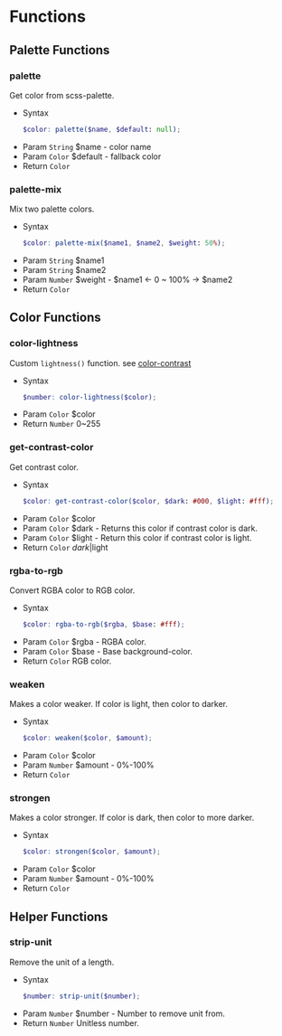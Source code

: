 # Functions

## Palette Functions

### palette

Get color from scss-palette.

- Syntax
  ``` scss
  $color: palette($name, $default: null);
  ```
- Param `String` $name - color name
- Param `Color` $default - fallback color
- Return `Color`

### palette-mix

Mix two palette colors.

- Syntax
  ``` scss
  $color: palette-mix($name1, $name2, $weight: 50%);
  ```
- Param `String` $name1
- Param `String` $name2
- Param `Number` $weight - $name1 <- 0 ~ 100% -> $name2
- Return `Color`

## Color Functions

### color-lightness

Custom `lightness()` function. see [color-contrast](https://www.w3.org/TR/AERT#color-contrast)

- Syntax
  ``` scss
  $number: color-lightness($color);
  ```
- Param `Color` $color
- Return `Number` 0~255

### get-contrast-color

Get contrast color.

- Syntax
  ``` scss
  $color: get-contrast-color($color, $dark: #000, $light: #fff);
  ```
- Param `Color` $color
- Param `Color` $dark - Returns this color if contrast color is dark.
- Param `Color` $light - Return this color if contrast color is light.
- Return `Color` $dark|$light

### rgba-to-rgb

Convert RGBA color to RGB color.

- Syntax
  ``` scss
  $color: rgba-to-rgb($rgba, $base: #fff);
  ```
- Param `Color` $rgba - RGBA color.
- Param `Color` $base - Base background-color.
- Return `Color` RGB color.

### weaken

Makes a color weaker. If color is light, then color to darker.

- Syntax
  ``` scss
  $color: weaken($color, $amount);
  ```
- Param `Color` $color
- Param `Number` $amount - 0%-100%
- Return `Color`

### strongen

Makes a color stronger. If color is dark, then color to more darker.

- Syntax
  ``` scss
  $color: strongen($color, $amount);
  ```
- Param `Color` $color
- Param `Number` $amount - 0%-100%
- Return `Color`

## Helper Functions

### strip-unit

Remove the unit of a length.

- Syntax
  ``` scss
  $number: strip-unit($number);
  ```
- Param `Number` $number - Number to remove unit from.
- Return `Number` Unitless number.
